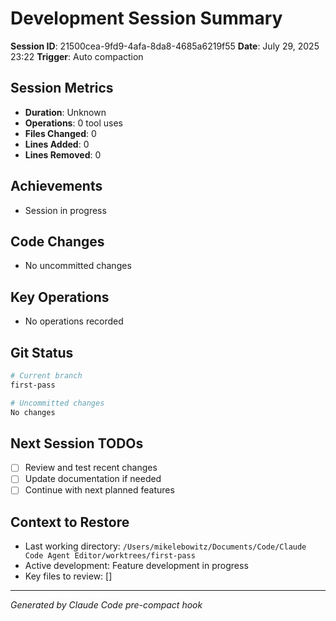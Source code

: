 # Development Session Summary

**Session ID**: 21500cea-9fd9-4afa-8da8-4685a6219f55
**Date**: July 29, 2025 23:22
**Trigger**: Auto compaction


## Session Metrics

- **Duration**: Unknown
- **Operations**: 0 tool uses
- **Files Changed**: 0
- **Lines Added**: 0
- **Lines Removed**: 0

## Achievements

- Session in progress

## Code Changes

- No uncommitted changes

## Key Operations

- No operations recorded

## Git Status

```bash
# Current branch
first-pass

# Uncommitted changes
No changes
```

## Next Session TODOs

- [ ] Review and test recent changes
- [ ] Update documentation if needed
- [ ] Continue with next planned features

## Context to Restore

- Last working directory: `/Users/mikelebowitz/Documents/Code/Claude Code Agent Editor/worktrees/first-pass`
- Active development: Feature development in progress
- Key files to review: []

---

*Generated by Claude Code pre-compact hook*
